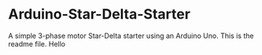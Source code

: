 # Arduino-Star-Delta-Starter
A simple 3-phase motor Star-Delta starter using an Arduino Uno.
This is the readme file.
Hello
